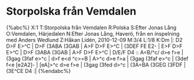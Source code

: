 # Storpolska från Vemdalen

{%abc%}
X:1
T:Storpolska från Vemdalen
R:Polska
S:Efter Jonas Lång
O:Vemdalen, Härjedalen
N:Efter Jonas Lång, Haverö, från en inspelning med Anders Wedlund
Z:Håkan Lidén, 2010-12-09
M:3/4
L:1/8
K:Dm
|: D2 D>F E>^C | D>F (3ABA (3GAB | A>F D>F E>^C | (3DEF FE E2- | E>F D>F E>^C | 
D>F (3ABA (3GAB | A>F D>F E>^C | D/E/F D4 :: A=B/^c/ d>e f>e | (3gag (3faf e>^c | 
d>f e<d ^c>=B | A>^c d>e f>a | (3gag (3faf e>^c | (3def f<e [e2A2]- | 
[eA]>^c d>e f>e | (3gag (3fed d>^c | (3A=BA (3GEG (3FDF | (3E^CE D4 :|
{%endabc%}
